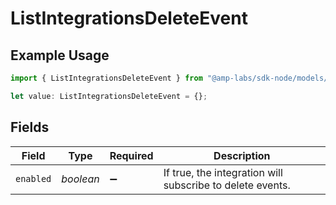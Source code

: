 # ListIntegrationsDeleteEvent

## Example Usage

```typescript
import { ListIntegrationsDeleteEvent } from "@amp-labs/sdk-node/models/operations";

let value: ListIntegrationsDeleteEvent = {};
```

## Fields

| Field                                                     | Type                                                      | Required                                                  | Description                                               |
| --------------------------------------------------------- | --------------------------------------------------------- | --------------------------------------------------------- | --------------------------------------------------------- |
| `enabled`                                                 | *boolean*                                                 | :heavy_minus_sign:                                        | If true, the integration will subscribe to delete events. |